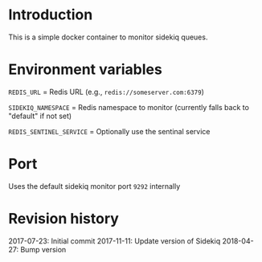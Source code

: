 # Introduction
This is a simple docker container to monitor sidekiq queues.

# Environment variables
`REDIS_URL` = Redis URL (e.g., `redis://someserver.com:6379`)

`SIDEKIQ_NAMESPACE` = Redis namespace to monitor (currently falls back to "default" if not set)

`REDIS_SENTINEL_SERVICE` = Optionally use the sentinal service

# Port
Uses the default sidekiq monitor port `9292` internally

# Revision history
2017-07-23: Initial commit
2017-11-11: Update version of Sidekiq
2018-04-27: Bump version